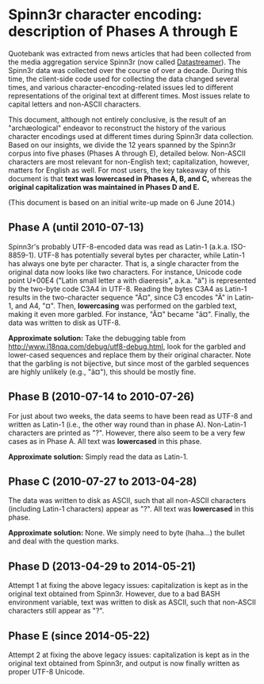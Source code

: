 # Spinn3r character encoding: description of Phases A through E

Quotebank was extracted from news articles that had been collected from the media aggregation service Spinn3r (now called [Datastreamer](https://www.datastreamer.io)).
The Spinn3r data was collected over the course of over a decade.
During this time, the client-side code used for collecting the data changed several times, and various character-encoding-related issues led to different representations of the original text at different times. Most issues relate to capital letters and non-ASCII characters.

This document, although not entirely conclusive, is the result of an "archæological" endeavor to reconstruct the history of the various character encodings used at different times during Spinn3r data collection.
Based on our insights, we divide the 12 years spanned by the Spinn3r corpus into five phases (Phases A through E), detailed below.
Non-ASCII characters are most relevant for non-English text; capitalization, however, matters for English as well.
For most users, the key takeaway of this document is that **text was lowercased in Phases A, B, and C,** whereas the **original capitalization was maintained in Phases D and E.**

(This document is based on an initial write-up made on 6 June 2014.)


## Phase A (until 2010-07-13)

Spinn3r's probably UTF-8-encoded data was read as Latin-1 (a.k.a. ISO-8859-1). UTF-8 has potentially several bytes per character, while Latin-1 has always one byte per character. That is, a single character from the original data now looks like two characters. For instance, Unicode code point U+00E4 ("Latin small letter a with diaeresis", a.k.a. "ä") is represented by the two-byte code C3A4 in UTF-8. Reading the bytes C3A4 as Latin-1 results in the two-character sequence "Ã¤", since C3 encodes "Ã" in Latin-1, and A4, "¤".
Then, **lowercasing** was performed on the garbled text, making it even more garbled. For instance, "Ã¤" became "ã¤".
Finally, the data was written to disk as UTF-8.

**Approximate solution:**
Take the debugging table from http://www.i18nqa.com/debug/utf8-debug.html, look for the garbled and lower-cased sequences and replace them by their original character.
Note that the garbling is not bijective, but since most of the garbled sequences are highly unlikely (e.g., "ã¤"), this should be mostly fine.


## Phase B (2010-07-14 to 2010-07-26)

For just about two weeks, the data seems to have been read as UTF-8 and written as Latin-1 (i.e., the other way round than in phase A).
Non-Latin-1 characters are printed as "?". However, there also seem to be a very few cases as in Phase A.
All text was **lowercased** in this phase.

**Approximate solution:**
Simply read the data as Latin-1.


## Phase C (2010-07-27 to 2013-04-28)

The data was written to disk as ASCII, such that all non-ASCII characters (including Latin-1 characters) appear as "?".
All text was **lowercased** in this phase.

**Approximate solution:**
None. We simply need to byte (haha...) the bullet and deal with the question marks.


## Phase D (2013-04-29 to 2014-05-21)

Attempt 1 at fixing the above legacy issues:
capitalization is kept as in the original text obtained from Spinn3r.
However, due to a bad BASH environment variable, text was written to disk as ASCII, such that non-ASCII characters still appear as "?".


## Phase E (since 2014-05-22)

Attempt 2 at fixing the above legacy issues:
capitalization is kept as in the original text obtained from Spinn3r, and output is now finally written as proper UTF-8 Unicode.
